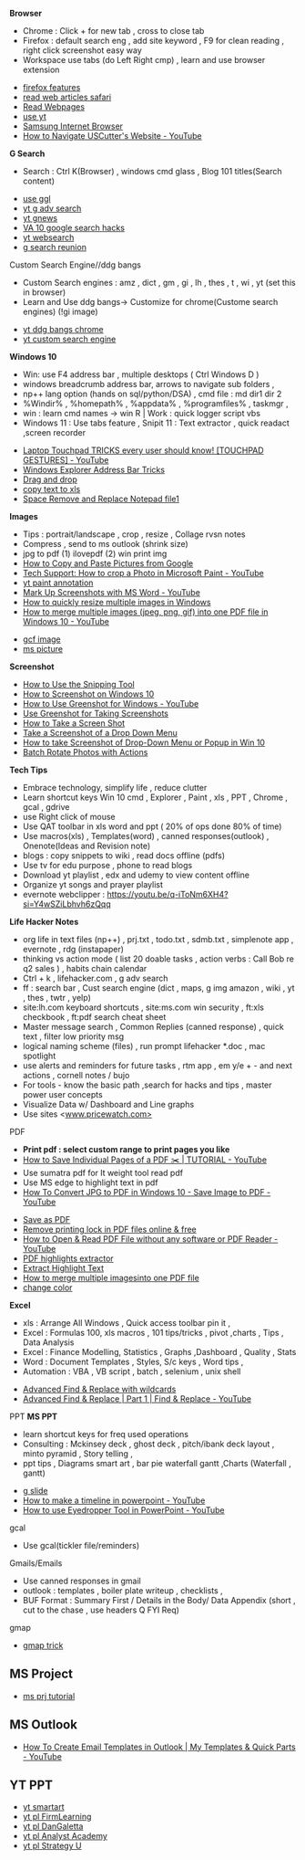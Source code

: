 **Browser**
- Chrome : Click + for new tab , cross to close tab
- Firefox : default search eng , add site keyword , F9 for clean reading , right click screenshot easy way
- Workspace use tabs (do Left Right cmp) , learn and use browser extension
* [firefox features](https://www.youtube.com/watch?v=HlHwB7KOTOc&list=PLmMyXRtEtJEb0qXMQIZEvGmTDqDLuxkCA&index=17&pp=gAQBiAQB)
* [read web articles safari](https://www.youtube.com/watch?v=QiboqS86hQo&list=PLmMyXRtEtJEb0qXMQIZEvGmTDqDLuxkCA&index=37&pp=gAQBiAQB)
* [Read Webpages](https://www.youtube.com/watch?v=Iln9oG8Rsig&list=PLmMyXRtEtJEaqENzpkEig2KfPsOkfhQWX&index=6)
* [use yt](https://www.youtube.com/watch?v=tY28a5dmFL4&list=PLmMyXRtEtJEb0qXMQIZEvGmTDqDLuxkCA&index=20&pp=gAQBiAQB)
* [Samsung Internet Browser](https://www.youtube.com/watch?v=LyEyLPhsEf0&pp=ygUhc2Ftc3VuZyBpbnRlcm5ldCBicm93c2VyIHR1dG9yaWFs)
* [How to Navigate USCutter's Website - YouTube](https://www.youtube.com/watch?v=Jv1CnqrZrdU&list=PLmMyXRtEtJEbp_c9Q3K7rT_9Z_76niO6X&index=18)

**G Search**
- Search : Ctrl K(Browser) , windows cmd glass , Blog 101 titles(Search content)
* [use ggl](https://www.youtube.com/watch?v=bFANqJb7XGo&pp=ygUNZ29vZ2xlIHNlYXJjaA%3D%3D)
* [yt g adv search](https://youtube.com/watch?v=JciRHpvtgK8&si=5QT2d6Xeqmr3RFS7)
* [yt gnews](https://www.youtube.com/watch?v=FtSeAwRhPKs&pp=ygUWZ29vZ2xlIGFkdmFuY2VkIHNlYXJjaA%3D%3D)
* [VA 10 google search hacks](https://www.youtube.com/watch?v=Bp1AdmiMHn4)
* [yt websearch](https://www.youtube.com/watch?v=WtuAZHY1Pqo&list=PLmMyXRtEtJEaMk5au5y8p8avI5kJuQPHS&index=12&pp=gAQBiAQB)
* [g search reunion](https://youtu.be/gHGDN9-oFJE?si=Ddl0Rez84DM5OYNc)

Custom Search Engine//ddg bangs
- Custom Search engines : amz , dict , gm , gi , lh , thes , t , wi , yt (set this in browser)
- Learn and Use ddg bangs-> Customize for chrome(Custome search engines) (!gi image)
* [yt ddg bangs chrome](https://www.youtube.com/watch?v=CkpTB0ZGcy4&list=PLmMyXRtEtJEaMk5au5y8p8avI5kJuQPHS&index=2&pp=gAQBiAQB)
* [yt custom search engine](https://www.youtube.com/watch?v=BuiUp675j2M&list=PLmMyXRtEtJEaMk5au5y8p8avI5kJuQPHS&index=16&pp=gAQBiAQB)

**Windows 10**
- Win: use F4 address bar , multiple desktops ( Ctrl Windows D )
- windows breadcrumb address bar, arrows to navigate sub folders ,
- np++ lang option (hands on sql/python/DSA) , cmd file : md dir1 dir 2
- %Windir% , %homepath% , %appdata% , %programfiles% , taskmgr ,
- win : learn cmd names -> win R | Work : quick logger script vbs 
- Windows 11 : Use tabs feature , Snipit 11 : Text extractor , quick readact ,screen recorder
* [Laptop Touchpad TRICKS every user should know! [TOUCHPAD GESTURES] - YouTube](https://www.youtube.com/watch?v=d3Nh3fJZpy4&list=WL&index=33)
* [Windows Explorer Address Bar Tricks](https://www.youtube.com/watch?v=POkWb83YnjM&list=PLmMyXRtEtJEaqQeA_068ga5GVikqkGAR9&index=2&t=1s)
* [Drag and drop](https://www.youtube.com/watch?v=q494i9RH8NE&list=PLmMyXRtEtJEaMk5au5y8p8avI5kJuQPHS&index=37&pp=gAQBiAQB)
* [copy text to xls](https://www.youtube.com/watch?v=7UVbaBuUWEA&list=PLmMyXRtEtJEaMk5au5y8p8avI5kJuQPHS&index=38&pp=gAQBiAQB)
* [Space Remove and Replace Notepad file1](https://www.youtube.com/watch?v=y3rNhoHQCQU&list=PLmMyXRtEtJEaqQeA_068ga5GVikqkGAR9&index=19)

**Images**
- Tips : portrait/landscape , crop , resize , Collage rvsn notes
- Compress , send to ms outlook (shrink size)
- jpg to pdf (1) ilovepdf (2) win print img 
- [How to Copy and Paste Pictures from Google](https://www.youtube.com/watch?v=Q9X0bZ76avQ&list=WL&index=10)
- [Tech Support: How to crop a Photo in Microsoft Paint - YouTube](https://www.youtube.com/watch?v=U0xEoBBBZZ0&list=WL&index=20)
- [yt paint annotation](https://youtu.be/4wM4IJh3Ruk?si=3Yzl2HUsXCb5O-Uy)
- [Mark Up Screenshots with MS Word - YouTube](https://www.youtube.com/watch?v=R5r9OHgBN6U&list=PLmMyXRtEtJEYEbVO5Freg35Xl6HzMm63z&index=19)
- [How to quickly resize multiple images in Windows](https://www.youtube.com/watch?v=19GbI6oFrW0&list=PLmMyXRtEtJEaqQeA_068ga5GVikqkGAR9&index=3)
- [How to merge multiple images (jpeg, png, gif) into one PDF file in Windows 10 - YouTube](https://www.youtube.com/watch?v=bBQe7cAkOfw)
* [gcf image](https://edu.gcfglobal.org/en/imageediting101/)
* [ms picture](https://freewindowsvistatutorials.com/workingWithPicturesInWindows7.php)

**Screenshot**
* [How to Use the Snipping Tool](https://www.howtogeek.com/207754/how-to-use-the-snipping-tool-in-windows-to-take-screenshots/)
* [How to Screenshot on Windows 10](https://www.howtogeek.com/226280/how-to-take-screenshots-in-windows-10/)
* [How to Use Greenshot for Windows - YouTube](https://www.youtube.com/watch?v=j45VKCrNYBE)
* [Use Greenshot for Taking Screenshots](https://www.youtube.com/watch?v=UdeYSC2ZZso&list=PLmMyXRtEtJEaqQeA_068ga5GVikqkGAR9&index=20)
* [How to Take a Screen Shot](https://www.youtube.com/watch?v=InW_AXV8Dc4&list=WL&index=22)
* [Take a Screenshot of a Drop Down Menu](https://www.youtube.com/watch?v=qFa7Dpwm89M&list=WL&index=18)
* [How to take Screenshot of Drop-Down Menu or Popup in Win 10](https://www.youtube.com/watch?v=pfCM45iXvaI&list=WL&index=24)
* [Batch Rotate Photos with Actions](https://www.youtube.com/watch?v=tf80sF3_0L4&list=PLmMyXRtEtJEaqQeA_068ga5GVikqkGAR9&index=26)

**Tech Tips**
- Embrace technology, simplify life , reduce clutter
- Learn shortcut keys Win 10 cmd , Explorer , Paint , xls , PPT , Chrome , gcal , gdrive
- use Right click of mouse
- Use QAT toolbar in xls word and ppt ( 20% of ops done 80% of time)
- Use macros(xls) , Templates(word) , canned responses(outlook) , Onenote(Ideas and Revision note)
- blogs : copy snippets to wiki , read docs offline (pdfs)
- Use tv for edu purpose , phone to read blogs
- Download yt playlist , edx and udemy to view content offline
- Organize yt songs and prayer playlist
- evernote webclipper : https://youtu.be/q-iToNm6XH4?si=Y4wSZiLbhvh6zQqq

**Life Hacker Notes**
- org life in text files (np++) , prj.txt , todo.txt , sdmb.txt , simplenote app , evernote , rdg (instapaper)
- thinking vs action mode ( list 20 doable tasks , action verbs : Call Bob re q2 sales ) , habits chain calendar
- Ctrl + k , lifehacker.com , g adv search 
- ff : search bar , Cust search engine (dict , maps, g img amazon , wiki , yt , thes , twtr , yelp)
- site:lh.com keyboard shortcuts , site:ms.com win security , ft:xls checkbook , ft:pdf search cheat sheet
- Master message search , Common Replies (canned response) , quick text , filter low priority msg
- logical naming scheme (files) , run prompt lifehacker \*.doc , mac spotlight
- use alerts and reminders for future tasks , rtm app , em y/e + - and next actions , cornell notes / bujo
- For tools - know the basic path ,search for hacks and tips , master power user concepts
- Visualize Data w/ Dashboard and Line graphs
- Use sites <www.pricewatch.com>

PDF
- **Print pdf : select custom range to print pages you like**
- [How to Save Individual Pages of a PDF ✂️ | TUTORIAL - YouTube](https://www.youtube.com/watch?v=Irc_620LcaE&list=WL&index=45)
- Use sumatra pdf for lt weight tool read pdf 
- Use MS edge to highlight text in pdf
- [How To Convert JPG to PDF in Windows 10 - Save Image to PDF - YouTube](https://www.youtube.com/watch?v=8ZQGSVVasuE)
* [Save as PDF](https://pdfpro.com/blog/guides/how-to-save-screenshot-as-pdf/)
* [Remove printing lock in PDF files online & free](https://online2pdf.com/remove-pdf-printing-lock)
* [How to Open & Read PDF File without any software or PDF Reader - YouTube](https://www.youtube.com/watch?v=Ceoc9hfRHdY&list=WL&index=11)
* [PDF highlights extractor](https://www.pdfgear.com/pdf-editor-reader/extract-highlighted-text-from-pdf.htm)
* [Extract Highlight Text](http://eric-blue.com/2010/12/17/learning-faster-automatically-extract-highlighted-text-from-pdf-documents/)
* [How to merge multiple imagesinto one PDF file](https://www.youtube.com/watch?v=bBQe7cAkOfw&list=WL&index=7)
* [change color](https://stackoverflow.com/questions/35628200/how-do-i-change-the-highlighter-color-in-adobe-acrobat-reader-dc-permanently)

**Excel**
- xls : Arrange All Windows , Quick access toolbar pin it ,
- Excel : Formulas 100, xls macros , 101 tips/tricks , pivot ,charts , Tips , Data Analysis
- Excel : Finance Modelling, Statistics , Graphs ,Dashboard , Quality , Stats
- Word : Document Templates , Styles, S/c keys , Word tips ,
- Automation : VBA , VB script , batch , selenium , unix shell
* [Advanced Find & Replace with wildcards](https://www.youtube.com/watch?v=xeP9yyg6lF4)
* [Advanced Find & Replace | Part 1 | Find & Replace - YouTube](https://www.youtube.com/watch?v=ZDuM2oQAiLw)

PPT
**MS PPT**
- learn shortcut keys for freq used operations
- Consulting : Mckinsey deck , ghost deck , pitch/ibank deck layout , minto pyramid , Story telling , 
- ppt tips , Diagrams smart art , bar pie waterfall gantt ,Charts (Waterfall , gantt)
* [g slide](https://www.youtube.com/watch?v=b_CsDAhdtpo&list=WL&index=6&pp=gAQBiAQB)
* [How to make a timeline in powerpoint - YouTube](https://www.youtube.com/watch?v=fMC-Bn86Q4w&list=PLmMyXRtEtJEbAOUmcI4oSwy9OEKcaH7GC&index=4)
* [How to use Eyedropper Tool in PowerPoint - YouTube](https://www.youtube.com/watch?v=N1alsSRGr58&list=PLmMyXRtEtJEbAOUmcI4oSwy9OEKcaH7GC&index=7)

gcal
- Use gcal(tickler file/reminders)

Gmails/Emails
- Use canned responses in gmail
- outlook : templates , boiler plate writeup , checklists ,
- BUF Format : Summary First / Details in the Body/ Data Appendix (short , cut to the chase , use headers Q FYI Req)

gmap
* [gmap trick](https://www.youtube.com/watch?v=tlbsKEsYSWU&list=PLmMyXRtEtJEb0qXMQIZEvGmTDqDLuxkCA&index=22&pp=gAQBiAQB)

## MS Project
* [ms prj tutorial](https://www.youtube.com/watch?v=BYR_S6ktoFc)

## MS Outlook
* [How To Create Email Templates in Outlook | My Templates & Quick Parts - YouTube](https://www.youtube.com/watch?v=RSlfhjbIoK8)

## YT PPT
* [yt smartart](https://www.youtube.com/playlist?list=PLtcVLF1AuAwCC1VrXptiKpwgNaIYvtPF-)
* [yt pl FirmLearning](https://www.youtube.com/@FirmLearning/playlists)
* [yt pl DanGaletta](https://www.youtube.com/@DanGalletta/playlists)
* [yt pl Analyst Academy](https://www.youtube.com/@AnalystAcademy/playlists)
* [yt pl Strategy U](https://www.youtube.com/@StrategyU/playlists)
